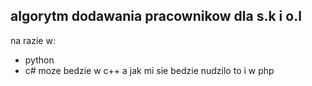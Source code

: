 ## algorytm dodawania pracownikow dla s.k i o.l
na razie w:
- python 
- c#
moze bedzie w c++ a jak mi sie bedzie nudzilo to i w php
